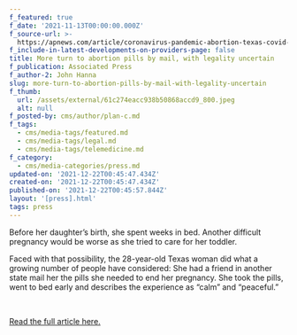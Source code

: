 ```yaml
---
f_featured: true
f_date: '2021-11-13T00:00:00.000Z'
f_source-url: >-
  https://apnews.com/article/coronavirus-pandemic-abortion-texas-covid-19-pandemic-health-13c2fbe3f1de416d88a5ef6d1ca3406e
f_include-in-latest-developments-on-providers-page: false
title: More turn to abortion pills by mail, with legality uncertain
f_publication: Associated Press
f_author-2: John Hanna
slug: more-turn-to-abortion-pills-by-mail-with-legality-uncertain
f_thumb:
  url: /assets/external/61c274eacc938b50868accd9_800.jpeg
  alt: null
f_posted-by: cms/author/plan-c.md
f_tags:
  - cms/media-tags/featured.md
  - cms/media-tags/legal.md
  - cms/media-tags/telemedicine.md
f_category:
  - cms/media-categories/press.md
updated-on: '2021-12-22T00:45:47.434Z'
created-on: '2021-12-22T00:45:47.434Z'
published-on: '2021-12-22T00:45:57.844Z'
layout: '[press].html'
tags: press
---
```


Before her daughter’s birth, she spent weeks in bed. Another difficult pregnancy would be worse as she tried to care for her toddler.

Faced with that possibility, the 28-year-old Texas woman did what a growing number of people have considered: She had a friend in another state mail her the pills she needed to end her pregnancy. She took the pills, went to bed early and describes the experience as “calm” and “peaceful.”

‍

[Read the full article here.](https://apnews.com/article/coronavirus-pandemic-abortion-texas-covid-19-pandemic-health-13c2fbe3f1de416d88a5ef6d1ca3406e)

‍
